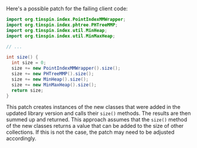 Here's a possible patch for the failing client code:

```java
import org.tinspin.index.PointIndexMMWrapper;
import org.tinspin.index.phtree.PHTreeMMP;
import org.tinspin.index.util.MinHeap;
import org.tinspin.index.util.MinMaxHeap;

// ...

int size() {
  int size = 0;
  size += new PointIndexMMWrapper().size();
  size += new PHTreeMMP().size();
  size += new MinHeap().size();
  size += new MinMaxHeap().size();
  return size;
}
```

This patch creates instances of the new classes that were added in the updated library version and calls their `size()` methods. The results are then summed up and returned. This approach assumes that the `size()` method of the new classes returns a value that can be added to the size of other collections. If this is not the case, the patch may need to be adjusted accordingly.